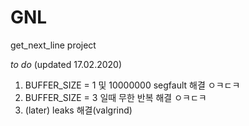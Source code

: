 # GNL
get_next_line project

_to do_ (updated 17.02.2020)
1. BUFFER_SIZE = 1 및 10000000 segfault 해결 ㅇㅋㄷㅋ
2. BUFFER_SIZE = 3 일때 무한 반복 해결 ㅇㅋㄷㅋ
3. (later) leaks 해결(valgrind)
